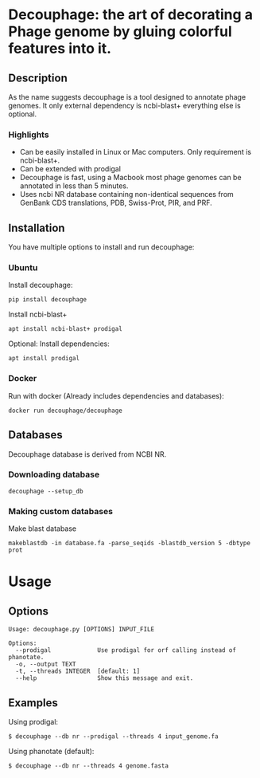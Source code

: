 # Decouphage: the art of decorating a Phage genome by gluing colorful features into it.

## Description

As the name suggests decouphage is a tool designed to annotate phage genomes. It only external dependency is ncbi-blast+
everything else is optional. 
 
### Highlights

 - Can be easily installed in Linux or Mac computers. Only requirement is  ncbi-blast+.
 - Can be extended with prodigal
 - Decouphage is fast, using a Macbook most phage genomes can be annotated in less than 5 minutes.
 - Uses ncbi NR database containing non-identical sequences from GenBank CDS translations, PDB, Swiss-Prot, PIR, and PRF. 
 
## Installation

You have multiple options to install and run decouphage:

### Ubuntu

Install decouphage:

    pip install decouphage

Install ncbi-blast+
    
    apt install ncbi-blast+ prodigal

Optional: Install dependencies:

    apt install prodigal

### Docker

Run with docker (Already includes dependencies and databases):

    docker run decouphage/decouphage

## Databases

Decouphage database is derived from NCBI NR.

### Downloading database

    decouphage --setup_db 

### Making custom databases

Make blast database

    makeblastdb -in database.fa -parse_seqids -blastdb_version 5 -dbtype prot

# Usage

## Options

    Usage: decouphage.py [OPTIONS] INPUT_FILE

    Options:
      --prodigal             Use prodigal for orf calling instead of phanotate.
      -o, --output TEXT
      -t, --threads INTEGER  [default: 1]
      --help                 Show this message and exit.


## Examples

Using prodigal:

    $ decouphage --db nr --prodigal --threads 4 input_genome.fa

Using phanotate (default):

    $ decouphage --db nr --threads 4 genome.fasta
